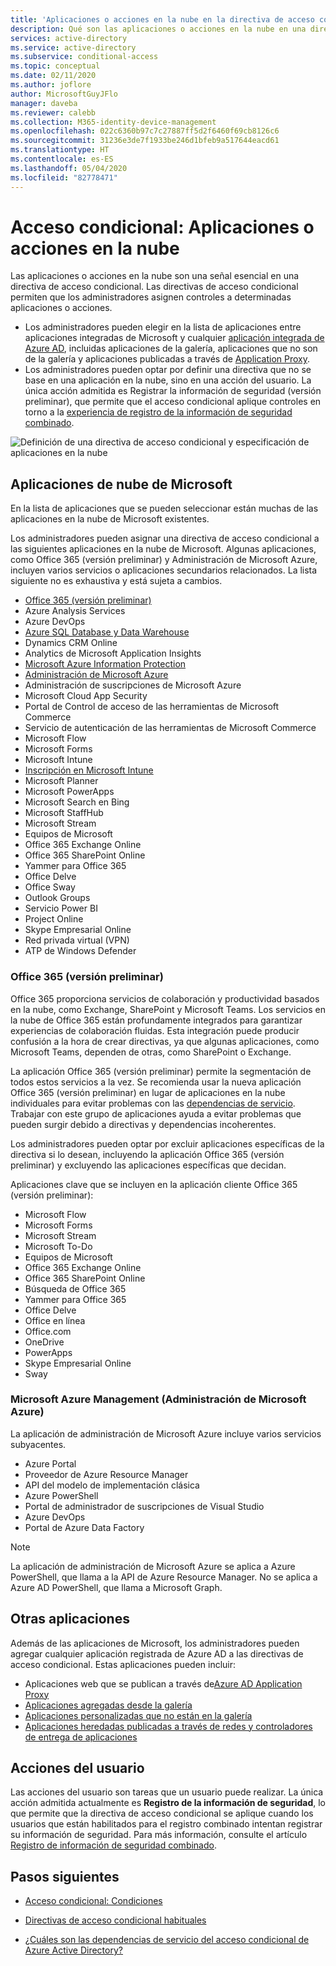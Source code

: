 ```yaml
---
title: 'Aplicaciones o acciones en la nube en la directiva de acceso condicional: Azure Active Directory'
description: Qué son las aplicaciones o acciones en la nube en una directiva de acceso condicional de Azure AD
services: active-directory
ms.service: active-directory
ms.subservice: conditional-access
ms.topic: conceptual
ms.date: 02/11/2020
ms.author: joflore
author: MicrosoftGuyJFlo
manager: daveba
ms.reviewer: calebb
ms.collection: M365-identity-device-management
ms.openlocfilehash: 022c6360b97c7c27887ff5d2f6460f69cb8126c6
ms.sourcegitcommit: 31236e3de7f1933be246d1bfeb9a517644eacd61
ms.translationtype: HT
ms.contentlocale: es-ES
ms.lasthandoff: 05/04/2020
ms.locfileid: "82778471"
---
```

# <a name="conditional-access-cloud-apps-or-actions"></a>Acceso condicional: Aplicaciones o acciones en la nube

Las aplicaciones o acciones en la nube son una señal esencial en una directiva de acceso condicional. Las directivas de acceso condicional permiten que los administradores asignen controles a determinadas aplicaciones o acciones.

- Los administradores pueden elegir en la lista de aplicaciones entre aplicaciones integradas de Microsoft y cualquier [aplicación integrada de Azure AD](../manage-apps/what-is-application-management.md), incluidas aplicaciones de la galería, aplicaciones que no son de la galería y aplicaciones publicadas a través de [Application Proxy](../manage-apps/what-is-application-proxy.md).
- Los administradores pueden optar por definir una directiva que no se base en una aplicación en la nube, sino en una acción del usuario. La única acción admitida es Registrar la información de seguridad (versión preliminar), que permite que el acceso condicional aplique controles en torno a la [experiencia de registro de la información de seguridad combinado](../authentication/howto-registration-mfa-sspr-combined.md).

![Definición de una directiva de acceso condicional y especificación de aplicaciones en la nube](./media/concept-conditional-access-cloud-apps/conditional-access-cloud-apps-or-actions.png)

## <a name="microsoft-cloud-applications"></a>Aplicaciones de nube de Microsoft

En la lista de aplicaciones que se pueden seleccionar están muchas de las aplicaciones en la nube de Microsoft existentes. 

Los administradores pueden asignar una directiva de acceso condicional a las siguientes aplicaciones en la nube de Microsoft. Algunas aplicaciones, como Office 365 (versión preliminar) y Administración de Microsoft Azure, incluyen varios servicios o aplicaciones secundarios relacionados. La lista siguiente no es exhaustiva y está sujeta a cambios.

- [Office 365 (versión preliminar)](#office-365-preview)
- Azure Analysis Services
- Azure DevOps
- [Azure SQL Database y Data Warehouse](../../sql-database/sql-database-conditional-access.md)
- Dynamics CRM Online
- Analytics de Microsoft Application Insights
- [Microsoft Azure Information Protection](/azure/information-protection/faqs#i-see-azure-information-protection-is-listed-as-an-available-cloud-app-for-conditional-accesshow-does-this-work)
- [Administración de Microsoft Azure](#microsoft-azure-management)
- Administración de suscripciones de Microsoft Azure
- Microsoft Cloud App Security
- Portal de Control de acceso de las herramientas de Microsoft Commerce
- Servicio de autenticación de las herramientas de Microsoft Commerce
- Microsoft Flow
- Microsoft Forms
- Microsoft Intune
- [Inscripción en Microsoft Intune](/intune/enrollment/multi-factor-authentication)
- Microsoft Planner
- Microsoft PowerApps
- Microsoft Search en Bing
- Microsoft StaffHub
- Microsoft Stream
- Equipos de Microsoft
- Office 365 Exchange Online
- Office 365 SharePoint Online
- Yammer para Office 365
- Office Delve
- Office Sway
- Outlook Groups
- Servicio Power BI
- Project Online
- Skype Empresarial Online
- Red privada virtual (VPN)
- ATP de Windows Defender

### <a name="office-365-preview"></a>Office 365 (versión preliminar)

Office 365 proporciona servicios de colaboración y productividad basados en la nube, como Exchange, SharePoint y Microsoft Teams. Los servicios en la nube de Office 365 están profundamente integrados para garantizar experiencias de colaboración fluidas. Esta integración puede producir confusión a la hora de crear directivas, ya que algunas aplicaciones, como Microsoft Teams, dependen de otras, como SharePoint o Exchange.

La aplicación Office 365 (versión preliminar) permite la segmentación de todos estos servicios a la vez. Se recomienda usar la nueva aplicación Office 365 (versión preliminar) en lugar de aplicaciones en la nube individuales para evitar problemas con las [dependencias de servicio](service-dependencies.md). Trabajar con este grupo de aplicaciones ayuda a evitar problemas que pueden surgir debido a directivas y dependencias incoherentes.

Los administradores pueden optar por excluir aplicaciones específicas de la directiva si lo desean, incluyendo la aplicación Office 365 (versión preliminar) y excluyendo las aplicaciones específicas que decidan.

Aplicaciones clave que se incluyen en la aplicación cliente Office 365 (versión preliminar):

   - Microsoft Flow
   - Microsoft Forms
   - Microsoft Stream
   - Microsoft To-Do
   - Equipos de Microsoft
   - Office 365 Exchange Online
   - Office 365 SharePoint Online
   - Búsqueda de Office 365
   - Yammer para Office 365
   - Office Delve
   - Office en línea
   - Office.com
   - OneDrive
   - PowerApps
   - Skype Empresarial Online
   - Sway

### <a name="microsoft-azure-management"></a>Microsoft Azure Management (Administración de Microsoft Azure)

La aplicación de administración de Microsoft Azure incluye varios servicios subyacentes. 

   - Azure Portal
   - Proveedor de Azure Resource Manager
   - API del modelo de implementación clásica
   - Azure PowerShell
   - Portal de administrador de suscripciones de Visual Studio
   - Azure DevOps
   - Portal de Azure Data Factory

> [!NOTE]
> La aplicación de administración de Microsoft Azure se aplica a Azure PowerShell, que llama a la API de Azure Resource Manager. No se aplica a Azure AD PowerShell, que llama a Microsoft Graph.

## <a name="other-applications"></a>Otras aplicaciones

Además de las aplicaciones de Microsoft, los administradores pueden agregar cualquier aplicación registrada de Azure AD a las directivas de acceso condicional. Estas aplicaciones pueden incluir: 

- Aplicaciones web que se publican a través de[Azure AD Application Proxy](../manage-apps/what-is-application-proxy.md)
- [Aplicaciones agregadas desde la galería](../manage-apps/add-application-portal.md)
- [Aplicaciones personalizadas que no están en la galería](../manage-apps/add-non-gallery-app.md)
- [Aplicaciones heredadas publicadas a través de redes y controladores de entrega de aplicaciones](../manage-apps/secure-hybrid-access.md)

## <a name="user-actions"></a>Acciones del usuario

Las acciones del usuario son tareas que un usuario puede realizar. La única acción admitida actualmente es **Registro de la información de seguridad**, lo que permite que la directiva de acceso condicional se aplique cuando los usuarios que están habilitados para el registro combinado intentan registrar su información de seguridad. Para más información, consulte el artículo [Registro de información de seguridad combinado](../authentication/concept-registration-mfa-sspr-combined.md).

## <a name="next-steps"></a>Pasos siguientes

- [Acceso condicional: Condiciones](concept-conditional-access-conditions.md)

- [Directivas de acceso condicional habituales](concept-conditional-access-policy-common.md)
- [¿Cuáles son las dependencias de servicio del acceso condicional de Azure Active Directory?](service-dependencies.md)
